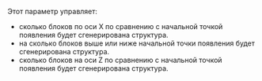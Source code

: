 Этот параметр управляет:
 
* сколько блоков по оси X по сравнению с начальной точкой появления будет сгенерирована структура.
* на сколько блоков выше или ниже начальной точки появления будет сгенерирована структура.
* сколько блоков на оси Z по сравнению с начальной точкой появления будет сгенерирована структура.